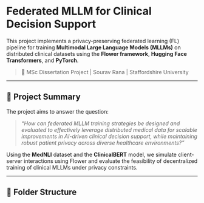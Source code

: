 # Federated MLLM for Clinical Decision Support

This project implements a privacy-preserving federated learning (FL) pipeline for training **Multimodal Large Language Models (MLLMs)** on distributed clinical datasets using the **Flower framework**, **Hugging Face Transformers**, and **PyTorch**.

> 🚀 MSc Dissertation Project | Sourav Rana | Staffordshire University

---

## 🧠 Project Summary

The project aims to answer the question:

> _“How can federated MLLM training strategies be designed and evaluated to effectively leverage distributed medical data for scalable improvements in AI-driven clinical decision support, while maintaining robust patient privacy across diverse healthcare environments?”_

Using the **MedNLI** dataset and the **ClinicalBERT** model, we simulate client-server interactions using Flower and evaluate the feasibility of decentralized training of clinical MLLMs under privacy constraints.

---

## 📁 Folder Structure


